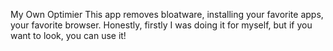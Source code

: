 My Own Optimier
This app removes bloatware, installing your favorite apps, your favorite browser. 
Honestly, firstly I was doing it for myself, but if you want to look, you can use it!
